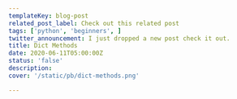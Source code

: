 ```yaml
---
templateKey: blog-post
related_post_label: Check out this related post
tags: ['python', 'beginners', ]
twitter_announcement: I just dropped a new post check it out.
title: Dict Methods
date: 2020-06-11T05:00:00Z
status: 'false'
description:
cover: '/static/pb/dict-methods.png'

---
```


<!--
<p style='text-align: center'>
<a href='https://waylonwalker.com/dict-methods'>
  <img
    style='width:500px; max-width:80%; margin: auto;'
    src="https://images.waylonwalker.com/dict-methods.png"
    alt="Read more from the Dict Methods article"
  />
  </a>
</p>

-->
